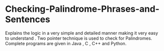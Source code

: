 # Checking-Palindrome-Phrases-and-Sentences
Explains the logic in a very simple and detailed manner making it very easy to understand .  Two pointer technique is used to check for Palindromes. Complete programs are given in Java , C , C++ and Python.
